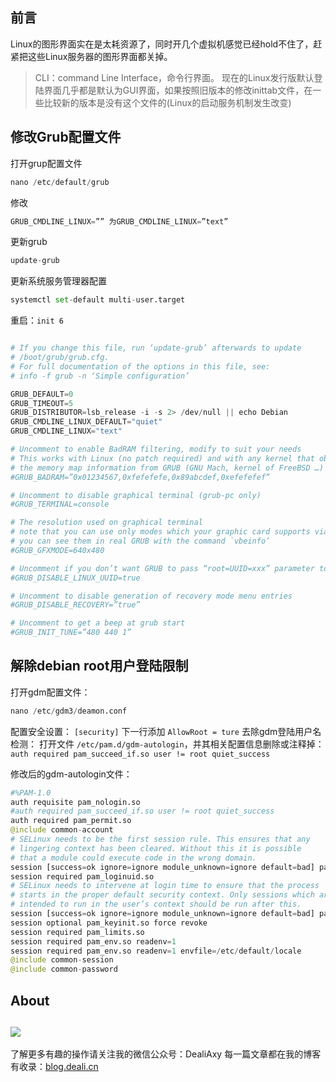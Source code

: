 ## 前言
Linux的图形界面实在是太耗资源了，同时开几个虚拟机感觉已经hold不住了，赶紧把这些Linux服务器的图形界面都关掉。
>CLI：command Line Interface，命令行界面。
现在的Linux发行版默认登陆界面几乎都是默认为GUI界面，如果按照旧版本的修改inittab文件，在一些比较新的版本是没有这个文件的(Linux的启动服务机制发生改变)

## 修改Grub配置文件
打开grup配置文件
```python
nano /etc/default/grub 
```
修改
```py
GRUB_CMDLINE_LINUX=”” 为GRUB_CMDLINE_LINUX=”text” 
```
更新grub
```py
update-grub 
```
更新系统服务管理器配置
```py
systemctl set-default multi-user.target 
```
重启：`init 6`

```python

# If you change this file, run ‘update-grub’ afterwards to update 
# /boot/grub/grub.cfg. 
# For full documentation of the options in this file, see: 
# info -f grub -n ‘Simple configuration’

GRUB_DEFAULT=0 
GRUB_TIMEOUT=5 
GRUB_DISTRIBUTOR=lsb_release -i -s 2> /dev/null || echo Debian 
GRUB_CMDLINE_LINUX_DEFAULT="quiet"
GRUB_CMDLINE_LINUX="text"

# Uncomment to enable BadRAM filtering, modify to suit your needs 
# This works with Linux (no patch required) and with any kernel that obtains 
# the memory map information from GRUB (GNU Mach, kernel of FreeBSD …) 
#GRUB_BADRAM=”0x01234567,0xfefefefe,0x89abcdef,0xefefefef”

# Uncomment to disable graphical terminal (grub-pc only) 
#GRUB_TERMINAL=console

# The resolution used on graphical terminal 
# note that you can use only modes which your graphic card supports via VBE 
# you can see them in real GRUB with the command `vbeinfo’ 
#GRUB_GFXMODE=640x480

# Uncomment if you don’t want GRUB to pass “root=UUID=xxx” parameter to Linux 
#GRUB_DISABLE_LINUX_UUID=true

# Uncomment to disable generation of recovery mode menu entries 
#GRUB_DISABLE_RECOVERY=”true”

# Uncomment to get a beep at grub start 
#GRUB_INIT_TUNE=”480 440 1”
```

## 解除debian root用户登陆限制

打开gdm配置文件：
```py
nano /etc/gdm3/deamon.conf 
```
配置安全设置：
`[security]` 下一行添加 `AllowRoot = ture`
去除gdm登陆用户名检测：
打开文件 `/etc/pam.d/gdm-autologin`，并其相关配置信息删除或注释掉：`auth required pam_succeed_if.so user != root quiet_success`

修改后的gdm-autologin文件：
```py
#%PAM-1.0 
auth requisite pam_nologin.so 
#auth required pam_succeed_if.so user != root quiet_success 
auth required pam_permit.so 
@include common-account 
# SELinux needs to be the first session rule. This ensures that any 
# lingering context has been cleared. Without this it is possible 
# that a module could execute code in the wrong domain. 
session [success=ok ignore=ignore module_unknown=ignore default=bad] pam_selinux.so close 
session required pam_loginuid.so 
# SELinux needs to intervene at login time to ensure that the process 
# starts in the proper default security context. Only sessions which are 
# intended to run in the user’s context should be run after this. 
session [success=ok ignore=ignore module_unknown=ignore default=bad] pam_selinux.so open 
session optional pam_keyinit.so force revoke 
session required pam_limits.so 
session required pam_env.so readenv=1 
session required pam_env.so readenv=1 envfile=/etc/default/locale 
@include common-session 
@include common-password
```


## About
![](https://upload-images.jianshu.io/upload_images/8869373-901590e019f6f85b.png?imageMogr2/auto-orient/strip%7CimageView2/2/w/1240)
---------------
了解更多有趣的操作请关注我的微信公众号：DealiAxy
每一篇文章都在我的博客有收录：[blog.deali.cn](http://blog.deali.cn)